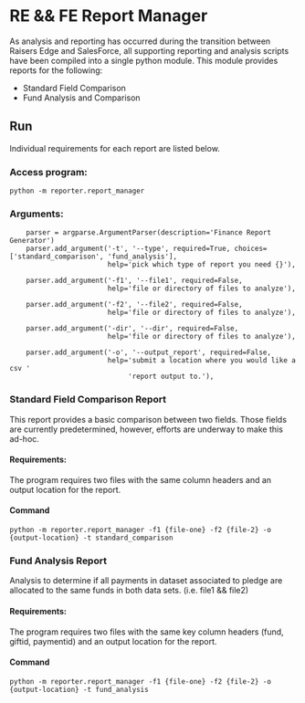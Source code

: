 # RE && FE Report Manager
As analysis and reporting has occurred during the transition between Raisers Edge and SalesForce,
all supporting reporting and analysis scripts have been compiled into a single python module. This module 
provides reports for the following:

- Standard Field Comparison
- Fund Analysis and Comparison

## Run
Individual requirements for each report are listed below. 

### Access program:
`python -m reporter.report_manager`

### Arguments: 
```
    parser = argparse.ArgumentParser(description='Finance Report Generator')
    parser.add_argument('-t', '--type', required=True, choices=['standard_comparison', 'fund_analysis'],
                        help='pick which type of report you need {}'),

    parser.add_argument('-f1', '--file1', required=False,
                        help='file or directory of files to analyze'),

    parser.add_argument('-f2', '--file2', required=False,
                        help='file or directory of files to analyze'),

    parser.add_argument('-dir', '--dir', required=False,
                        help='file or directory of files to analyze'),

    parser.add_argument('-o', '--output_report', required=False,
                        help='submit a location where you would like a csv '
                             'report output to.'),
```

### Standard Field Comparison Report
This report provides a basic comparison between two fields. Those fields are currently predetermined, however,
efforts are underway to make this ad-hoc. 
#### Requirements: 
The program requires two files with the same column headers and an output location for the report.
#### Command
`python -m reporter.report_manager -f1 {file-one} -f2 {file-2} -o {output-location} -t standard_comparison`

### Fund Analysis Report
Analysis to determine if all payments in dataset associated to pledge are allocated to the same funds in both data sets.
(i.e. file1 && file2)
#### Requirements: 
The program requires two files with the same key column headers (fund, giftid, paymentid) and an output location for the report.
#### Command
`python -m reporter.report_manager -f1 {file-one} -f2 {file-2} -o {output-location} -t fund_analysis`